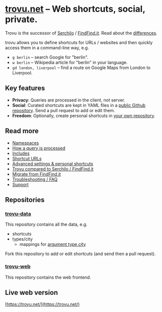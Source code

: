 # [trovu.net](https://trovu.net/) – Web shortcuts, social, private.

Trovu is the successor of [Serchilo](https://github.com/georgjaehnig/serchilo-drupal) / [FindFind.it](https://www.findfind.it/). Read about the [differences](legacy/differences.md).

trovu allows you to define shortcuts for URLs / websites and then quickly access them in a command-line way, e.g.

- `g berlin` – search Google for "berlin".
- `w berlin` – Wikipedia article for "berlin" in your language.
- `gd london, liverpool` – find a route on Google Maps from London to Liverpool.

## Key features

- **Privacy**: Queries are processed in the client, not server.
- **Social**: Curated shortcuts are kept in YAML files in a [public Github repository](https://github.com/trovu/trovu-data). Send a pull request to add or edit them.
- **Freedom**: Optionally, create personal shortcuts in [your own repository](https://github.com/trovu/trovu-data-user).

## Read more

- [Namespaces](shortcuts/namespaces.md)
- [How a query is processed](developers/processing.md)
- [Includes](shortcuts/includes.md)
- [Shortcut URLs](shortcuts/includes.md)
- [Advanced settings & personal shortcuts](https://github.com/trovu/trovu.github.io/wiki/Advanced-settings-&-personal-shortcuts)
- [Trovu compared to Serchilo / FindFind.it](legacy/differences.md)
- [Migrate from FindFind.it](legacy/migrate.md)
- [Troubleshooting / FAQ](users/troubleshooting.md)
- [Support](users/support.md)

## Repositories

### [trovu-data](https://github.com/trovu/trovu-data)

This repository contains all the data, e.g.

- shortcuts
- types/city
  - mappings for [argument type _city_](https://github.com/trovu/trovu.github.io/wiki/Shortcut-URLs#city)

Fork this repository to add or edit shortcuts (and send then a pull request).

### [trovu-web](https://github.com/trovu/trovu-web)

This repository contains the web frontend.

## Live web version

[https://trovu.net/](https://trovu.net/)
